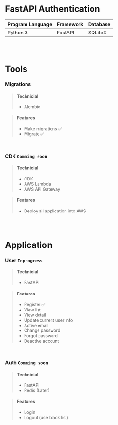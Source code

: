 # FastAPI Authentication

| Program Language | Framework | Database |
| ---------------- | --------- | -------- |
| Python 3         | FastAPI   | SQLite3  |

<br><br>

# Tools
### Migrations
> #### Technicial
> - Alembic

> #### Features
> - Make migrations ✅
> - Migrate ✅

<br>

### CDK `Comming soon`
> #### Technicial
> - CDK
> - AWS Lambda
> - AWS API Gateway

> #### Features
> - Deploy all application into AWS

<br><br>

# Application
### User `Inprogress`
> #### Technicial
> - FastAPI

> #### Features
> - Register ✅
> - View list
> - View detail
> - Update current user info
> - Active email
> - Change password
> - Forgot password
> - Deactive account

<br>

### Auth `Comming soon`
> #### Technicial
> - FastAPI
> - Redis (Later)

> #### Features
> - Login
> - Logout (use black list)

